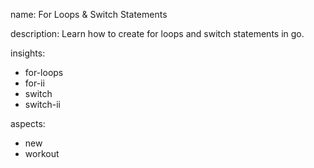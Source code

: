 name: For Loops & Switch Statements

description: Learn how to create for loops and switch statements in go.

insights:
  - for-loops
  - for-ii
  - switch
  - switch-ii

aspects:
  - new
  - workout

